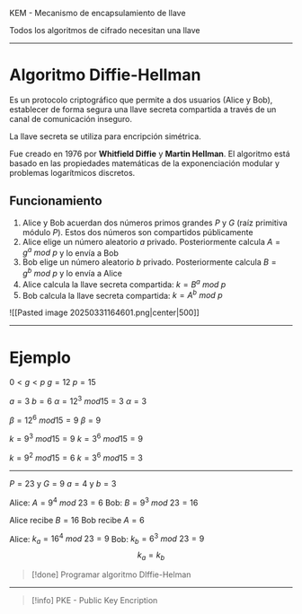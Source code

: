 
KEM - Mecanismo de encapsulamiento de llave 

Todos los algoritmos de cifrado necesitan una llave

___
# Algoritmo Diffie-Hellman

Es un protocolo criptográfico que permite a dos usuarios (Alice y Bob), establecer de forma segura una llave secreta compartida a través de un canal de comunicación inseguro.

La llave secreta se utiliza para encripción simétrica.

Fue creado en 1976 por **Whitfield Diffie** y **Martin Hellman**. El algoritmo está basado en las propiedades matemáticas de la exponenciación modular y problemas logarítmicos discretos.

## Funcionamiento

1. Alice y Bob acuerdan dos números primos grandes $P$ y $G$ (raíz primitiva módulo $P$). Estos dos números son compartidos públicamente
2. Alice elige un número aleatorio $a$ privado. Posteriormente calcula $A=g^a \ mod \ p$ y lo envía a Bob
3. Bob elige un número aleatorio $b$ privado. Posteriormente calcula $B=g^b \ mod \ p$ y lo envía a Alice
4. Alice calcula la llave secreta compartida: $k=B^a \ mod  \ p$
5. Bob calcula la llave secreta compartida: $k=A^b \ mod  \ p$

![[Pasted image 20250331164601.png|center|500]]


___
# Ejemplo

$0 < g < p$
$g = 12$
$p = 15$

$a = 3$             $b = 6$
$\alpha = 12^3 \:mod 15 = 3$
$\alpha = 3$

$\beta = 12^6 \: mod 15 =9$
$\beta = 9$

$k = 9^3 \: mod15 = 9$         $k = 3^6 \: mod 15 = 9$

$k = 9^2 \: mod 15 = 6$         $k = 3^6 \: mod 15 = 3$

___
$P = 23$  y  $G = 9$
$a=4$  y  $b=3$

Alice: $A=9^4 \ mod \ 23 = 6$
Bob: $B=9^3 \ mod \ 23 = 16$

Alice recibe $B=16$
Bob recibe $A=6$

Alice: $k_a = 16^4 \ mod \ 23 = 9$
Bob: $k_b=6^3 \ mod \ 23 = 9$
$$k_a = k_b$$

>[!done] Programar algoritmo DIffie-Helman

____

>[!info] PKE - Public Key Encription